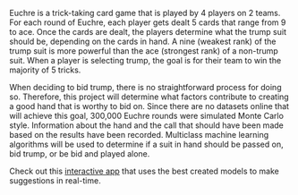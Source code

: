 Euchre is a trick-taking card game that is played by 4 players on 2
teams. For each round of Euchre, each player gets dealt 5 cards that 
range from 9 to ace. Once the cards are dealt, the players determine 
what the trump suit should be, depending on the cards in hand. 
A nine (weakest rank) of the trump suit is more powerful than the ace 
(strongest rank) of a non-trump suit. When a player is selecting trump, 
the goal is for their team to win the majority of 5 tricks.

When deciding to bid trump, there is no straightforward process for
doing so. Therefore, this project will determine what factors contribute
to creating a good hand that is worthy to bid on. Since there are no
datasets online that will achieve this goal, 300,000 Euchre rounds were
simulated Monte Carlo style. Information about the hand and the call
that should have been made based on the results have been recorded.
Multiclass machine learning algorithms will be used to determine if 
a suit in hand should be passed on, bid trump, or be bid and played alone.

Check out this [interactive app](https://samueljhinnenkamp.shinyapps.io/Euchre_App/) that uses the best created models to make suggestions in real-time. 

